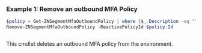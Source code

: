 ### Example 1: Remove an outbound MFA Policy
```powershell
$policy = Get-ZNSegmentMfaOutboundPolicy | where {$_.Description -eq "Test Policy"}
Remove-ZNSegmentMfaOutboundPolicy -ReactivePolicyId $policy.Id
```

```output

```

This cmdlet deletes an outbound MFA policy from the environment.